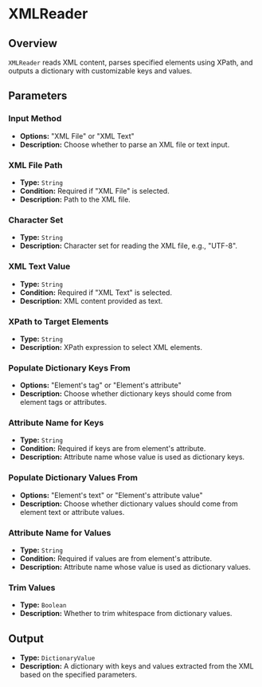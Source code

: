 # XMLReader

## Overview

`XMLReader` reads XML content, parses specified elements using XPath, and outputs a dictionary with customizable keys
and values.

## Parameters

### Input Method

- **Options:** "XML File" or "XML Text"
- **Description:** Choose whether to parse an XML file or text input.

### XML File Path

- **Type:** `String`
- **Condition:** Required if "XML File" is selected.
- **Description:** Path to the XML file.

### Character Set

- **Type:** `String`
- **Description:** Character set for reading the XML file, e.g., "UTF-8".

### XML Text Value

- **Type:** `String`
- **Condition:** Required if "XML Text" is selected.
- **Description:** XML content provided as text.

### XPath to Target Elements

- **Type:** `String`
- **Description:** XPath expression to select XML elements.

### Populate Dictionary Keys From

- **Options:** "Element's tag" or "Element's attribute"
- **Description:** Choose whether dictionary keys should come from element tags or attributes.

### Attribute Name for Keys

- **Type:** `String`
- **Condition:** Required if keys are from element's attribute.
- **Description:** Attribute name whose value is used as dictionary keys.

### Populate Dictionary Values From

- **Options:** "Element's text" or "Element's attribute value"
- **Description:** Choose whether dictionary values should come from element text or attribute values.

### Attribute Name for Values

- **Type:** `String`
- **Condition:** Required if values are from element's attribute.
- **Description:** Attribute name whose value is used as dictionary values.

### Trim Values

- **Type:** `Boolean`
- **Description:** Whether to trim whitespace from dictionary values.

## Output

- **Type:** `DictionaryValue`
- **Description:** A dictionary with keys and values extracted from the XML based on the specified parameters.